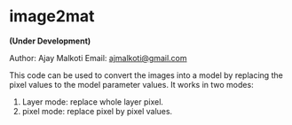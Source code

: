# image2mat
**(Under Development)**

Author: Ajay Malkoti
Email: ajmalkoti@gmail.com

This code can be used to convert the images into a model by replacing the pixel values to the model parameter values. 
It works in two modes:

1) Layer mode: replace whole layer pixel.
2) pixel mode: replace pixel by pixel values.
